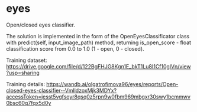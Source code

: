 # eyes

Open/closed eyes classifier.

The solution is implemented in the form of the OpenEyesClassificator class with predict(self, input_image_path) method, returning is_open_score - float classification score from 0.0 to 1.0 (1 - open, 0 - closed).

Training dataset: 
https://drive.google.com/file/d/122BgFHJG8Kgn1E_bkT1Lu8I1Cf10glVn/view?usp=sharing

Training details:
https://wandb.ai/olgatrofimova96/eyes/reports/Open-closed-eyes-classifier--VmlldzoxMjk3MDYx?accessToken=jesst5vgfsoyr8qsq0z5rpn9w0fbm969mbgxr30swy1bcmmwv0bsc60q7fqx5d0y
